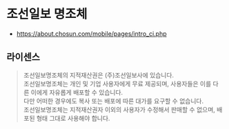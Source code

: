 # 조선일보 명조체
* https://about.chosun.com/mobile/pages/intro_ci.php

## 라이센스
> 조선일보명조체의 지적재산권은 (주)조선일보사에 있습니다.  
> 조선일보명조체는 개인 및 기업 사용자에게 무료 제공되며, 사용자들은 이를 다른 이에게 자유롭게 배포할 수 있습니다.  
> 다만 어떠한 경우에도 복사 또는 배포에 따른 대가를 요구할 수 없습니다.  
> 조선일보명조체는 지적재산권자 이외의 사용자가 수정해서 판매할 수 없으며, 배포된 형태 그대로 사용해야 합니다.
